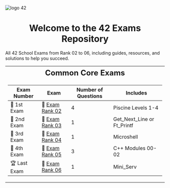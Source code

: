 

![logo 42](https://github.com/DevAwizard/Exams_42/assets/153505451/87d33eb6-ece1-43cd-92c7-d64152cc4968)



<div align="center">
  <h1>Welcome to the 42 Exams Repository</h1>
</div>

All 42 School Exams from Rank 02 to 06, including guides, resources, and solutions to help you succeed.

<table>
<tr>
<th style="font-size: 24px;">Common Core Exams</th>
</tr>
<tr>
<td>

| Exam Number | Exam | Number of Questions | Includes |
|--|--|--|--|
| 🥇 1st Exam | 📝 [Exam Rank 02](https://github.com/DevAwizard/Exam_42/tree/33123ce4f808aefedf2a844382a947b6a015ea31/Exam_rank_2) | 4 | Piscine Levels 1-4 |
| 🥈 2nd Exam | 📘 [Exam Rank 03](https://github.com/DevAwizard/Exam_42/tree/a2ddf4e2b940051b8b8693d1b034593ecac6a212/.github/Exam_rank_3) | 1 | Get_Next_Line or Ft_Printf |
| 🥉 3rd Exam | 📕 [Exam Rank 04](https://github.com/DevAwizard/Exam_42/tree/a2ddf4e2b940051b8b8693d1b034593ecac6a212/.github/Exam_rank_4) | 1 | Microshell |
| 🏅 4th Exam | 📗 [Exam Rank 05](https://github.com/DevAwizard/Exam_42/tree/a2ddf4e2b940051b8b8693d1b034593ecac6a212/.github/Exam_rank_5) | 3 | C++ Modules 00-02 |
| 🏆 Last Exam | 📙 [Exam Rank 06](https://github.com/DevAwizard/Exam_42/tree/a2ddf4e2b940051b8b8693d1b034593ecac6a212/.github/Exam_rank_6) | 1 | Mini_Serv |

</td>
</tr>
</table>

<br>
